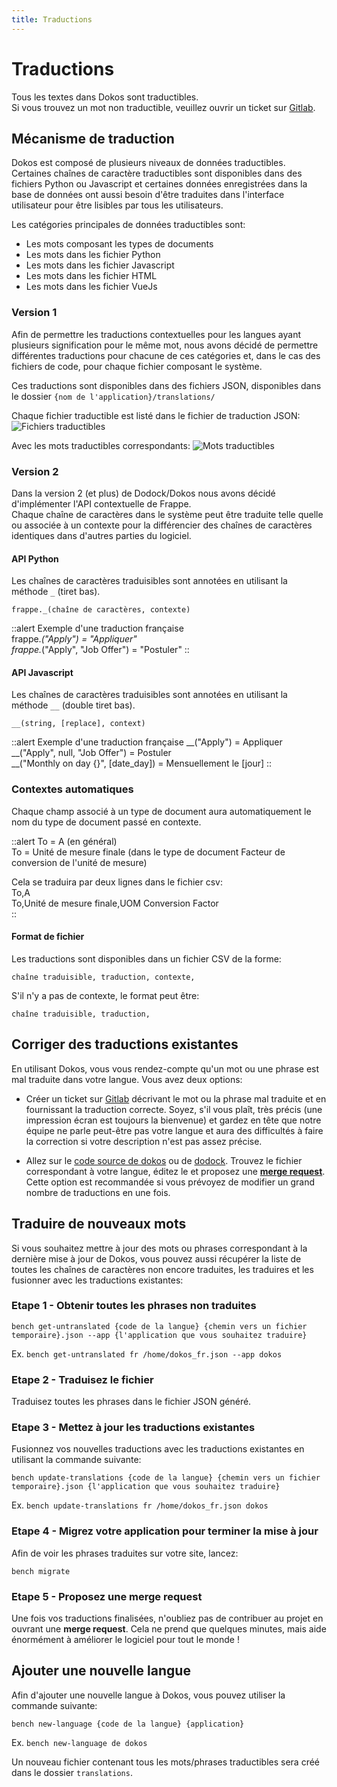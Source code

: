```yaml
---
title: Traductions
---
```


# Traductions

Tous les textes dans Dokos sont traductibles.  
Si vous trouvez un mot non traductible, veuillez ouvrir un ticket sur [Gitlab](https://gitlab.com/dokos/dokos/issues).

## Mécanisme de traduction

Dokos est composé de plusieurs niveaux de données traductibles. Certaines chaînes de caractère traductibles sont disponibles dans des fichiers Python ou Javascript et certaines données enregistrées dans la base de données ont aussi besoin d'être traduites dans l'interface utilisateur pour être lisibles par tous les utilisateurs.  

Les catégories principales de données traductibles sont:
- Les mots composant les types de documents
- Les mots dans les fichier Python
- Les mots dans les fichier Javascript
- Les mots dans les fichier HTML
- Les mots dans les fichier VueJs


### Version 1

Afin de permettre les traductions contextuelles pour les langues ayant plusieurs signification pour le même mot, nous avons décidé de permettre différentes traductions pour chacune de ces catégories et, dans le cas des fichiers de code, pour chaque fichier composant le système.

Ces traductions sont disponibles dans des fichiers JSON, disponibles dans le dossier `{nom de l'application}/translations/`

Chaque fichier traductible est listé dans le fichier de traduction JSON:
![Fichiers traductibles](/images/contributing/translations/translatable_files.png)

Avec les mots traductibles correspondants:
![Mots traductibles](/images/contributing/translations/translatable_strings.png)


### Version 2

Dans la version 2 (et plus) de Dodock/Dokos nous avons décidé d'implémenter l'API contextuelle de Frappe.  
Chaque chaîne de caractères dans le système peut être traduite telle quelle ou associée à un contexte pour la différencier des chaînes de caractères identiques dans d'autres parties du logiciel.  

#### API Python

Les chaînes de caractères traduisibles sont annotées en utilisant la méthode `_` (tiret bas).

`frappe._(chaîne de caractères, contexte)`
 
::alert
Exemple d'une traduction française  
frappe._("Apply") = "Appliquer"  
frappe._("Apply", "Job Offer") = "Postuler"
::


#### API Javascript

Les chaînes de caractères traduisibles sont annotées en utilisant la méthode `__` (double tiret bas).

`__(string, [replace], context)`

::alert
Exemple d'une traduction française
__("Apply") = Appliquer  
__("Apply", null, "Job Offer") = Postuler  
__("Monthly on day {}", [date_day]) = Mensuellement le [jour]
::


### Contextes automatiques

Chaque champ associé à un type de document aura automatiquement le nom du type de document passé en contexte.

::alert
To = A (en général)  
To = Unité de mesure finale (dans le type de document Facteur de conversion de l'unité de mesure)  
 
Cela se traduira par deux lignes dans le fichier csv:  
To,A  
To,Unité de mesure finale,UOM Conversion Factor  
::


#### Format de fichier

Les traductions sont disponibles dans un fichier CSV de la forme:

`chaîne traduisible, traduction, contexte, `

S'il n'y a pas de contexte, le format peut être:

`chaîne traduisible, traduction, `

## Corriger des traductions existantes

En utilisant Dokos, vous vous rendez-compte qu'un mot ou une phrase est mal traduite dans votre langue.
Vous avez deux options:

- Créer un ticket sur [Gitlab](https://gitlab.com/dokos/dokos/issues) décrivant le mot ou la phrase mal traduite et en fournissant la traduction correcte.
  Soyez, s'il vous plaît, très précis (une impression écran est toujours la bienvenue) et gardez en tête que notre équipe ne parle peut-être pas votre langue et aura des difficultés à faire la correction si votre description n'est pas assez précise.

- Allez sur le [code source de dokos](https://gitlab.com/dokos/dokos/tree/develop/erpnext/translations) ou de [dodock](https://gitlab.com/dokos/dodock/tree/develop/frappe/translations).
  Trouvez le fichier correspondant à votre langue, éditez le et proposez une [**merge request**](https://docs.gitlab.com/ee/user/project/merge_requests/).
  Cette option est recommandée si vous prévoyez de modifier un grand nombre de traductions en une fois.


## Traduire de nouveaux mots

Si vous souhaitez mettre à jour des mots ou phrases correspondant à la dernière mise à jour de Dokos, vous pouvez aussi récupérer la liste de toutes les chaînes de caractères non encore traduites, les traduires et les fusionner avec les traductions existantes:

### Etape 1 - Obtenir toutes les phrases non traduites

`bench get-untranslated {code de la langue} {chemin vers un fichier temporaire}.json --app {l'application que vous souhaitez traduire}`

Ex. `bench get-untranslated fr /home/dokos_fr.json --app dokos`


### Etape 2 - Traduisez le fichier

Traduisez toutes les phrases dans le fichier JSON généré.


### Etape 3 - Mettez à jour les traductions existantes

Fusionnez vos nouvelles traductions avec les traductions existantes en utilisant la commande suivante:

`bench update-translations {code de la langue} {chemin vers un fichier temporaire}.json {l'application que vous souhaitez traduire}`

Ex. `bench update-translations fr /home/dokos_fr.json dokos`


### Etape 4 - Migrez votre application pour terminer la mise à jour

Afin de voir les phrases traduites sur votre site, lancez:

`bench migrate`

### Etape 5 - Proposez une __merge request__

Une fois vos traductions finalisées, n'oubliez pas de contribuer au projet en ouvrant une __merge request__.
Cela ne prend que quelques minutes, mais aide énormément à améliorer le logiciel pour tout le monde !


## Ajouter une nouvelle langue

Afin d'ajouter une nouvelle langue à Dokos, vous pouvez utiliser la commande suivante:

`bench new-language {code de la langue} {application}`

Ex. `bench new-language de dokos`

Un nouveau fichier contenant tous les mots/phrases traductibles sera créé dans le dossier `translations`.